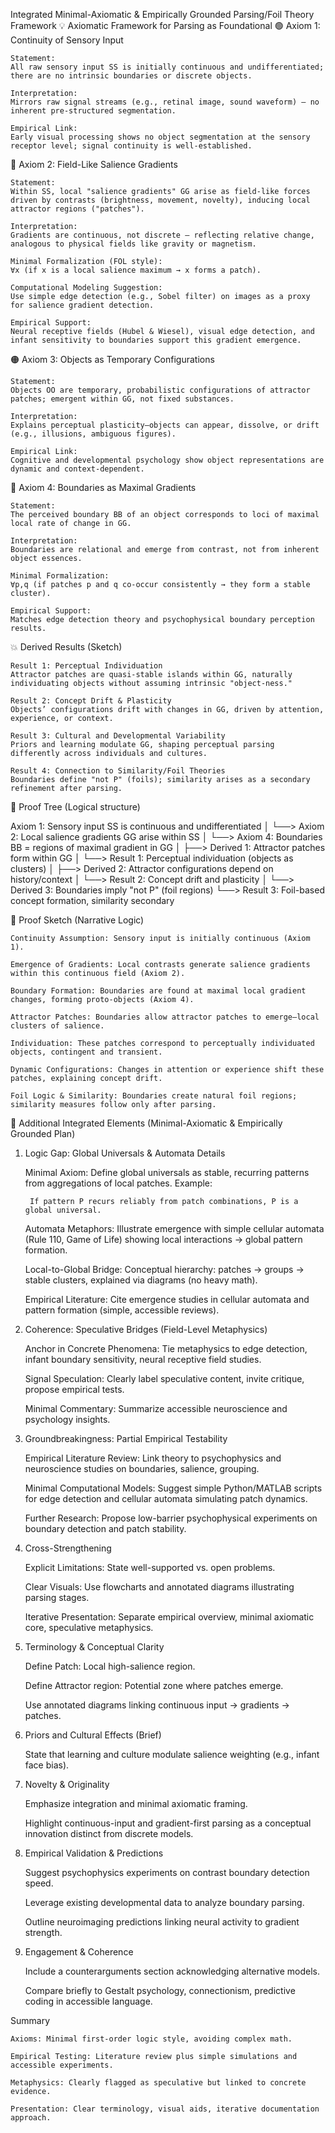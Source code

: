 Integrated Minimal-Axiomatic & Empirically Grounded Parsing/Foil Theory Framework
💡 Axiomatic Framework for Parsing as Foundational
🟢 Axiom 1: Continuity of Sensory Input

    Statement:
    All raw sensory input SS is initially continuous and undifferentiated; there are no intrinsic boundaries or discrete objects.

    Interpretation:
    Mirrors raw signal streams (e.g., retinal image, sound waveform) — no inherent pre-structured segmentation.

    Empirical Link:
    Early visual processing shows no object segmentation at the sensory receptor level; signal continuity is well-established.

🔵 Axiom 2: Field-Like Salience Gradients

    Statement:
    Within SS, local "salience gradients" GG arise as field-like forces driven by contrasts (brightness, movement, novelty), inducing local attractor regions ("patches").

    Interpretation:
    Gradients are continuous, not discrete — reflecting relative change, analogous to physical fields like gravity or magnetism.

    Minimal Formalization (FOL style):
    ∀x (if x is a local salience maximum → x forms a patch).

    Computational Modeling Suggestion:
    Use simple edge detection (e.g., Sobel filter) on images as a proxy for salience gradient detection.

    Empirical Support:
    Neural receptive fields (Hubel & Wiesel), visual edge detection, and infant sensitivity to boundaries support this gradient emergence.

🟠 Axiom 3: Objects as Temporary Configurations

    Statement:
    Objects OO are temporary, probabilistic configurations of attractor patches; emergent within GG, not fixed substances.

    Interpretation:
    Explains perceptual plasticity—objects can appear, dissolve, or drift (e.g., illusions, ambiguous figures).

    Empirical Link:
    Cognitive and developmental psychology show object representations are dynamic and context-dependent.

🔴 Axiom 4: Boundaries as Maximal Gradients

    Statement:
    The perceived boundary BB of an object corresponds to loci of maximal local rate of change in GG.

    Interpretation:
    Boundaries are relational and emerge from contrast, not from inherent object essences.

    Minimal Formalization:
    ∀p,q (if patches p and q co-occur consistently → they form a stable cluster).

    Empirical Support:
    Matches edge detection theory and psychophysical boundary perception results.

💥 Derived Results (Sketch)

    Result 1: Perceptual Individuation
    Attractor patches are quasi-stable islands within GG, naturally individuating objects without assuming intrinsic "object-ness."

    Result 2: Concept Drift & Plasticity
    Objects’ configurations drift with changes in GG, driven by attention, experience, or context.

    Result 3: Cultural and Developmental Variability
    Priors and learning modulate GG, shaping perceptual parsing differently across individuals and cultures.

    Result 4: Connection to Similarity/Foil Theories
    Boundaries define "not P" (foils); similarity arises as a secondary refinement after parsing.

🌳 Proof Tree (Logical structure)

Axiom 1: Sensory input SS is continuous and undifferentiated
│
└──> Axiom 2: Local salience gradients GG arise within SS
     │
     └──> Axiom 4: Boundaries BB = regions of maximal gradient in GG
          │
          ├──> Derived 1: Attractor patches form within GG
          │     └──> Result 1: Perceptual individuation (objects as clusters)
          │
          ├──> Derived 2: Attractor configurations depend on history/context
          │     └──> Result 2: Concept drift and plasticity
          │
          └──> Derived 3: Boundaries imply "not P" (foil regions)
                └──> Result 3: Foil-based concept formation, similarity secondary

🧾 Proof Sketch (Narrative Logic)

    Continuity Assumption: Sensory input is initially continuous (Axiom 1).

    Emergence of Gradients: Local contrasts generate salience gradients within this continuous field (Axiom 2).

    Boundary Formation: Boundaries are found at maximal local gradient changes, forming proto-objects (Axiom 4).

    Attractor Patches: Boundaries allow attractor patches to emerge—local clusters of salience.

    Individuation: These patches correspond to perceptually individuated objects, contingent and transient.

    Dynamic Configurations: Changes in attention or experience shift these patches, explaining concept drift.

    Foil Logic & Similarity: Boundaries create natural foil regions; similarity measures follow only after parsing.

🧩 Additional Integrated Elements (Minimal-Axiomatic & Empirically Grounded Plan)
1. Logic Gap: Global Universals & Automata Details

    Minimal Axiom:
    Define global universals as stable, recurring patterns from aggregations of local patches.
    Example:

        If pattern P recurs reliably from patch combinations, P is a global universal.

    Automata Metaphors:
    Illustrate emergence with simple cellular automata (Rule 110, Game of Life) showing local interactions → global pattern formation.

    Local-to-Global Bridge:
    Conceptual hierarchy: patches → groups → stable clusters, explained via diagrams (no heavy math).

    Empirical Literature:
    Cite emergence studies in cellular automata and pattern formation (simple, accessible reviews).

2. Coherence: Speculative Bridges (Field-Level Metaphysics)

    Anchor in Concrete Phenomena:
    Tie metaphysics to edge detection, infant boundary sensitivity, neural receptive field studies.

    Signal Speculation:
    Clearly label speculative content, invite critique, propose empirical tests.

    Minimal Commentary:
    Summarize accessible neuroscience and psychology insights.

3. Groundbreakingness: Partial Empirical Testability

    Empirical Literature Review:
    Link theory to psychophysics and neuroscience studies on boundaries, salience, grouping.

    Minimal Computational Models:
    Suggest simple Python/MATLAB scripts for edge detection and cellular automata simulating patch dynamics.

    Further Research:
    Propose low-barrier psychophysical experiments on boundary detection and patch stability.

4. Cross-Strengthening

    Explicit Limitations:
    State well-supported vs. open problems.

    Clear Visuals:
    Use flowcharts and annotated diagrams illustrating parsing stages.

    Iterative Presentation:
    Separate empirical overview, minimal axiomatic core, speculative metaphysics.

5. Terminology & Conceptual Clarity

    Define Patch: Local high-salience region.

    Define Attractor region: Potential zone where patches emerge.

    Use annotated diagrams linking continuous input → gradients → patches.

6. Priors and Cultural Effects (Brief)

    State that learning and culture modulate salience weighting (e.g., infant face bias).

7. Novelty & Originality

    Emphasize integration and minimal axiomatic framing.

    Highlight continuous-input and gradient-first parsing as a conceptual innovation distinct from discrete models.

8. Empirical Validation & Predictions

    Suggest psychophysics experiments on contrast boundary detection speed.

    Leverage existing developmental data to analyze boundary parsing.

    Outline neuroimaging predictions linking neural activity to gradient strength.

9. Engagement & Coherence

    Include a counterarguments section acknowledging alternative models.

    Compare briefly to Gestalt psychology, connectionism, predictive coding in accessible language.

Summary

    Axioms: Minimal first-order logic style, avoiding complex math.

    Empirical Testing: Literature review plus simple simulations and accessible experiments.

    Metaphysics: Clearly flagged as speculative but linked to concrete evidence.

    Presentation: Clear terminology, visual aids, iterative documentation approach.
